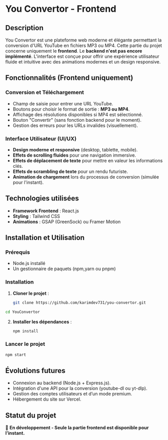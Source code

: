 # You Convertor - Frontend

## Description
You Convertor est une plateforme web moderne et élégante permettant la conversion d'URL YouTube en fichiers MP3 ou MP4. Cette partie du projet concerne uniquement le **frontend**. Le **backend n'est pas encore implémenté**. L'interface est conçue pour offrir une expérience utilisateur fluide et intuitive avec des animations modernes et un design responsive.

## Fonctionnalités (Frontend uniquement)
### Conversion et Téléchargement
- Champ de saisie pour entrer une URL YouTube.
- Boutons pour choisir le format de sortie : **MP3 ou MP4**.
- Affichage des résolutions disponibles si MP4 est sélectionné.
- Bouton "Convertir" (sans fonction backend pour le moment).
- Gestion des erreurs pour les URLs invalides (visuellement).

### Interface Utilisateur (UI/UX)
- **Design moderne et responsive** (desktop, tablette, mobile).
- **Effets de scrolling fluides** pour une navigation immersive.
- **Effets de déplacement de texte** pour mettre en valeur les informations clés.
- **Effets de scrambling de texte** pour un rendu futuriste.
- **Animation de chargement** lors du processus de conversion (simulée pour l'instant).

## Technologies utilisées
- **Framework Frontend** : React.js
- **Styling** : Tailwind CSS
- **Animations** : GSAP (GreenSock) ou Framer Motion

## Installation et Utilisation
### Prérequis
- Node.js installé
- Un gestionnaire de paquets (npm,yarn ou pnpm)

### Installation
1. **Cloner le projet** :
   ```bash
   git clone https://github.com/karimdev731/you-convertor.git
    ```
 ```bash
cd YouConvertor
   ```
2. **Installer les dépendances** :
   ```bash
   npm install
   ```

### Lancer le projet
```bash
npm start
```

## Évolutions futures
- Connexion au backend (Node.js + Express.js).
- Intégration d'une API pour la conversion (youtube-dl ou yt-dlp).
- Gestion des comptes utilisateurs et d’un mode premium.
- Hébergement du site sur Vercel.

## Statut du projet
🚧 **En développement - Seule la partie frontend est disponible pour l’instant.**

